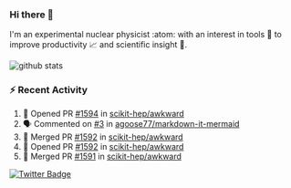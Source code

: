### Hi there 👋 

I'm an experimental nuclear physicist :atom: with an interest in tools :wrench: to improve productivity :chart_with_upwards_trend: and scientific insight :telescope:.

![github stats](https://github-readme-stats.vercel.app/api?username=agoose77&show_icons=true&hide_rank=true&hide_title=true&bg_color=30,e76445,904e95&text_color=efe3ec&icon_color=efe3ec)
<!--
**agoose77/agoose77** is a ✨ _special_ ✨ repository because its `README.md` (this file) appears on your GitHub profile.

Here are some ideas to get you started:

- 🔭 I’m currently working on ...
- 🌱 I’m currently learning ...
- 👯 I’m looking to collaborate on ...
- 🤔 I’m looking for help with ...
- 💬 Ask me about ...
- 📫 How to reach me: ...
- 😄 Pronouns: ...
- ⚡ Fun fact: ...
-->

### :zap: Recent Activity
<!--START_SECTION:activity-->
1. 💪 Opened PR [#1594](https://github.com/scikit-hep/awkward/pull/1594) in [scikit-hep/awkward](https://github.com/scikit-hep/awkward)
2. 🗣 Commented on [#3](https://github.com/agoose77/markdown-it-mermaid/issues/3) in [agoose77/markdown-it-mermaid](https://github.com/agoose77/markdown-it-mermaid)
3. 🎉 Merged PR [#1592](https://github.com/scikit-hep/awkward/pull/1592) in [scikit-hep/awkward](https://github.com/scikit-hep/awkward)
4. 💪 Opened PR [#1592](https://github.com/scikit-hep/awkward/pull/1592) in [scikit-hep/awkward](https://github.com/scikit-hep/awkward)
5. 🎉 Merged PR [#1591](https://github.com/scikit-hep/awkward/pull/1591) in [scikit-hep/awkward](https://github.com/scikit-hep/awkward)
<!--END_SECTION:activity-->


[![Twitter Badge](https://img.shields.io/twitter/follow/agoose77?style=flat-square&logo=Twitter&logoColor=white&color=cornflowerblue)](https://twitter.com/agoose77)
